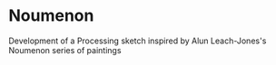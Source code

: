 # Noumenon
Development of a Processing sketch inspired by Alun Leach-Jones's Noumenon series of paintings
